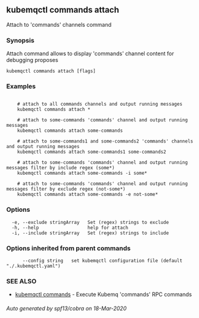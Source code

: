 ## kubemqctl commands attach

Attach to 'commands' channels command

### Synopsis

Attach command allows to display 'commands' channel content for debugging proposes

```
kubemqctl commands attach [flags]
```

### Examples

```

	# attach to all commands channels and output running messages
	kubemqctl commands attach *
	
	# attach to some-commands 'commands' channel and output running messages
	kubemqctl commands attach some-commands

	# attach to some-commands1 and some-commands2 'commands' channels and output running messages
	kubemqctl commands attach some-commands1 some-commands2 

	# attach to some-commands 'commands' channel and output running messages filter by include regex (some*)
	kubemqctl commands attach some-commands -i some*

	# attach to some-commands 'commands' channel and output running messages filter by exclude regex (not-some*)
	kubemqctl commands attach some-commands -e not-some*

```

### Options

```
  -e, --exclude stringArray   Set (regex) strings to exclude
  -h, --help                  help for attach
  -i, --include stringArray   Set (regex) strings to include
```

### Options inherited from parent commands

```
      --config string   set kubemqctl configuration file (default "./.kubemqctl.yaml")
```

### SEE ALSO

* [kubemqctl commands](kubemqctl_commands.md)	 - Execute Kubemq 'commands' RPC commands

###### Auto generated by spf13/cobra on 18-Mar-2020
